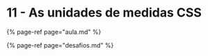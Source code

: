 # 11 - As unidades de medidas CSS

{% page-ref page="aula.md" %}

{% page-ref page="desafios.md" %}

